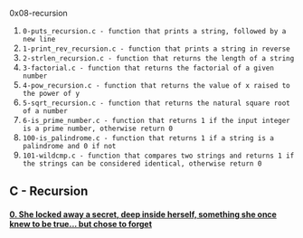 0x08-recursion

1. `0-puts_recursion.c - function that prints a string, followed by a new line` 
2. `1-print_rev_recursion.c - function that prints a string in reverse` 
3. `2-strlen_recursion.c - function that returns the length of a string` 
4. `3-factorial.c - function that returns the factorial of a given number`
5. `4-pow_recursion.c - function that returns the value of x raised to the power of y`
6. `5-sqrt_recursion.c - function that returns the natural square root of a number` 
7. `6-is_prime_number.c - function that returns 1 if the input integer is a prime number, otherwise return 0` 
8. `100-is_palindrome.c - function that returns 1 if a string is a palindrome and 0 if not` 
9. `101-wildcmp.c - function that compares two strings and returns 1 if the strings can be considered identical, otherwise return 0` 
## C - Recursion

#### [0. She locked away a secret, deep inside herself, something she once knew to be true... but chose to forget](0-puts_recursion.c)

